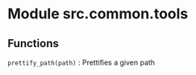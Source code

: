 Module src.common.tools
=======================

Functions
---------

    
`prettify_path(path)`
:   Prettifies a given path